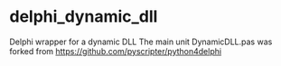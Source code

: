 # delphi_dynamic_dll
Delphi wrapper for a dynamic DLL
The main unit DynamicDLL.pas was forked from https://github.com/pyscripter/python4delphi
